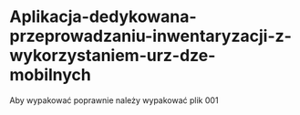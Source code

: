 # Aplikacja-dedykowana-przeprowadzaniu-inwentaryzacji-z-wykorzystaniem-urz-dze-mobilnych

Aby wypakować poprawnie należy wypakować plik 001
